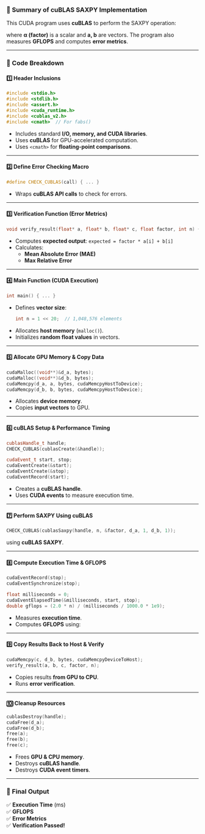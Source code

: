 ### **🚀 Summary of cuBLAS SAXPY Implementation**
This CUDA program uses **cuBLAS** to perform the SAXPY operation:  

where **α (factor)** is a scalar and **a, b** are vectors. The program also measures **GFLOPS** and computes **error metrics**.

---

### **📌 Code Breakdown**
#### **1️⃣ Header Inclusions**
```cpp
#include <stdio.h>
#include <stdlib.h>
#include <assert.h>
#include <cuda_runtime.h>
#include <cublas_v2.h>
#include <cmath>  // For fabs()
```
- Includes standard **I/O, memory, and CUDA libraries**.
- Uses **cuBLAS** for GPU-accelerated computation.
- Uses `<cmath>` for **floating-point comparisons**.

---

#### **2️⃣ Define Error Checking Macro**
```cpp
#define CHECK_CUBLAS(call) { ... }
```
- Wraps **cuBLAS API calls** to check for errors.

---

#### **3️⃣ Verification Function (Error Metrics)**
```cpp
void verify_result(float* a, float* b, float* c, float factor, int n) { ... }
```
- Computes **expected output**: `expected = factor * a[i] + b[i]`
- Calculates:
  - **Mean Absolute Error (MAE)**
  - **Max Relative Error**

---

#### **4️⃣ Main Function (CUDA Execution)**
```cpp
int main() { ... }
```
- Defines **vector size**:  
  ```cpp
  int n = 1 << 20;  // 1,048,576 elements
  ```
- Allocates **host memory** (`malloc()`).
- Initializes **random float values** in vectors.

---

#### **5️⃣ Allocate GPU Memory & Copy Data**
```cpp
cudaMalloc((void**)&d_a, bytes);
cudaMalloc((void**)&d_b, bytes);
cudaMemcpy(d_a, a, bytes, cudaMemcpyHostToDevice);
cudaMemcpy(d_b, b, bytes, cudaMemcpyHostToDevice);
```
- Allocates **device memory**.
- Copies **input vectors** to GPU.

---

#### **6️⃣ cuBLAS Setup & Performance Timing**
```cpp
cublasHandle_t handle;
CHECK_CUBLAS(cublasCreate(&handle));

cudaEvent_t start, stop;
cudaEventCreate(&start);
cudaEventCreate(&stop);
cudaEventRecord(start);
```
- Creates a **cuBLAS handle**.
- Uses **CUDA events** to measure execution time.

---

#### **7️⃣ Perform SAXPY Using cuBLAS**
```cpp
CHECK_CUBLAS(cublasSaxpy(handle, n, &factor, d_a, 1, d_b, 1));
```
  using **cuBLAS SAXPY**.

---

#### **8️⃣ Compute Execution Time & GFLOPS**
```cpp
cudaEventRecord(stop);
cudaEventSynchronize(stop);

float milliseconds = 0;
cudaEventElapsedTime(&milliseconds, start, stop);
double gflops = (2.0 * n) / (milliseconds / 1000.0 * 1e9);
```
- Measures **execution time**.
- Computes **GFLOPS** using:
---

#### **9️⃣ Copy Results Back to Host & Verify**
```cpp
cudaMemcpy(c, d_b, bytes, cudaMemcpyDeviceToHost);
verify_result(a, b, c, factor, n);
```
- Copies results **from GPU to CPU**.
- Runs **error verification**.

---

#### **🔟 Cleanup Resources**
```cpp
cublasDestroy(handle);
cudaFree(d_a);
cudaFree(d_b);
free(a);
free(b);
free(c);
```
- Frees **GPU & CPU memory**.
- Destroys **cuBLAS handle**.
- Destroys **CUDA event timers**.

---

### **🎯 Final Output**
✅ **Execution Time** (ms)  
✅ **GFLOPS**  
✅ **Error Metrics**  
✅ **Verification Passed!**
